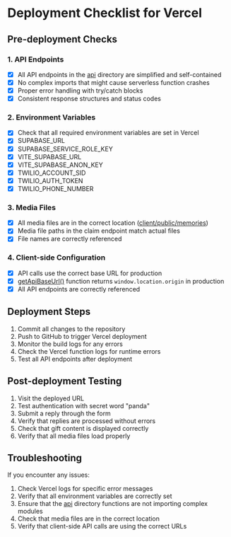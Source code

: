 # Deployment Checklist for Vercel

## Pre-deployment Checks

### 1. API Endpoints
- [x] All API endpoints in the [api](file:///c:/xampp/htdocs/src/HappyBirthdayReel/api) directory are simplified and self-contained
- [x] No complex imports that might cause serverless function crashes
- [x] Proper error handling with try/catch blocks
- [x] Consistent response structures and status codes

### 2. Environment Variables
- [x] Check that all required environment variables are set in Vercel
- [x] SUPABASE_URL
- [x] SUPABASE_SERVICE_ROLE_KEY
- [x] VITE_SUPABASE_URL
- [x] VITE_SUPABASE_ANON_KEY
- [x] TWILIO_ACCOUNT_SID
- [x] TWILIO_AUTH_TOKEN
- [x] TWILIO_PHONE_NUMBER

### 3. Media Files
- [x] All media files are in the correct location ([client/public/memories](file:///c:/xampp/htdocs/src/HappyBirthdayReel/client/public/memories))
- [x] Media file paths in the claim endpoint match actual files
- [x] File names are correctly referenced

### 4. Client-side Configuration
- [x] API calls use the correct base URL for production
- [x] [getApiBaseUrl()](file:///c:/xampp/htdocs/src/HappyBirthdayReel/client/src/lib/utils.ts#L12-L18) function returns `window.location.origin` in production
- [x] All API endpoints are correctly referenced

## Deployment Steps

1. Commit all changes to the repository
2. Push to GitHub to trigger Vercel deployment
3. Monitor the build logs for any errors
4. Check the Vercel function logs for runtime errors
5. Test all API endpoints after deployment

## Post-deployment Testing

1. Visit the deployed URL
2. Test authentication with secret word "panda"
3. Submit a reply through the form
4. Verify that replies are processed without errors
5. Check that gift content is displayed correctly
6. Verify that all media files load properly

## Troubleshooting

If you encounter any issues:

1. Check Vercel logs for specific error messages
2. Verify that all environment variables are correctly set
3. Ensure that the [api](file:///c:/xampp/htdocs/src/HappyBirthdayReel/api) directory functions are not importing complex modules
4. Check that media files are in the correct location
5. Verify that client-side API calls are using the correct URLs